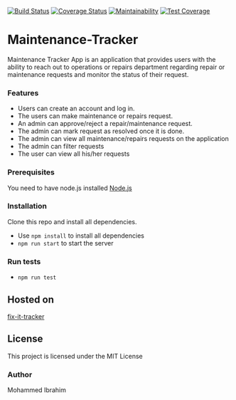 [![Build Status](https://travis-ci.org/Mohamilr/Maintenance-Tracker.svg?branch=develop)](https://travis-ci.org/Mohamilr/Maintenance-Tracker)
[![Coverage Status](https://coveralls.io/repos/github/Mohamilr/Maintenance-Tracker/badge.svg?branch=develop)](https://coveralls.io/github/Mohamilr/Maintenance-Tracker?branch=develop)
[![Maintainability](https://api.codeclimate.com/v1/badges/c79460324a16c15b5098/maintainability)](https://codeclimate.com/github/Mohamilr/Maintenance-Tracker/maintainability)
[![Test Coverage](https://api.codeclimate.com/v1/badges/c79460324a16c15b5098/test_coverage)](https://codeclimate.com/github/Mohamilr/Maintenance-Tracker/test_coverage)

# Maintenance-Tracker
Maintenance Tracker App is an application that provides users with the ability to reach out to operations or repairs department regarding repair or maintenance requests and monitor the status of their request.

### Features
* Users can create an account and log in.
* The users can make maintenance or repairs request.
* An admin can approve/reject a repair/maintenance request.
* The admin can mark request as resolved once it is done.
* The admin can view all maintenance/repairs requests on the application
* The admin can filter requests
* The user can view all his/her requests


### Prerequisites
You need to have node.js installed [Node.js](https://nodejs.org/en/)


### Installation
Clone this repo and install all dependencies.

* Use ```npm install``` to install all dependencies
* ```npm run start``` to start the server  


### Run tests
* ```npm run test```

## Hosted on
[fix-it-tracker](https://fix-it-tracker.herokuapp.com)

## License
This project is licensed under the MIT License 




### Author
Mohammed Ibrahim